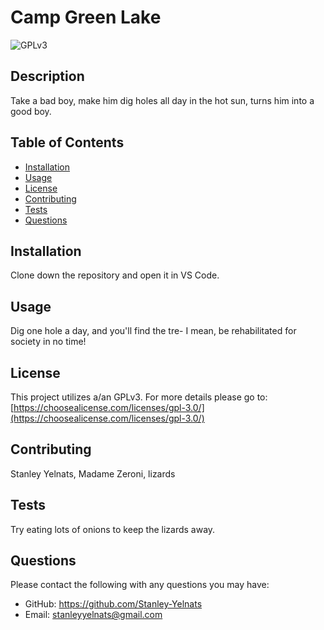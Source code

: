
  # Camp Green Lake

 ![GPLv3](https://img.shields.io/badge/License-GPL_v3-green)

  ## Description

 Take a bad boy, make him dig holes all day in the hot sun, turns him into a good boy.

 ## Table of Contents

  - [Installation](#installation)
  - [Usage](#usage)
  - [License](#license)
  - [Contributing](#contributing)
  - [Tests](#tests)
  - [Questions](#questions)

 ## Installation

 Clone down the repository and open it in VS Code.

 ## Usage

 Dig one hole a day, and you'll find the tre- I mean, be rehabilitated for society in no time!

 ## License

 This project utilizes a/an GPLv3.
    For more details please go to: [https://choosealicense.com/licenses/gpl-3.0/](https://choosealicense.com/licenses/gpl-3.0/) 

 ## Contributing

 Stanley Yelnats, Madame Zeroni, lizards

 ## Tests

 Try eating lots of onions to keep the lizards away.

 ## Questions

 Please contact the following with any questions you may have:
 - GitHub: https://github.com/Stanley-Yelnats
 - Email: stanleyyelnats@gmail.com
